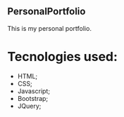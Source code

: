 ## PersonalPortfolio
This is my personal portfolio.


# Tecnologies used:
  - HTML;
  - CSS;
  - Javascript;
  - Bootstrap;
  - JQuery;
